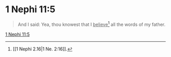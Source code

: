 # 1 Nephi 11:5

> And I said: Yea, thou knowest that I <u>believe</u>[^a] all the words of my father.

[1 Nephi 11:5](https://www.churchofjesuschrist.org/study/scriptures/bofm/1-ne/11?lang=eng&id=p5#p5)


[^a]: [[1 Nephi 2.16|1 Ne. 2:16]].  
